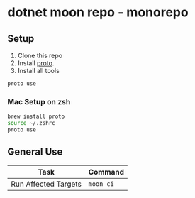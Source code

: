 # dotnet moon repo - monorepo

## Setup 

1. Clone this repo
1. Install [proto](https://moonrepo.dev/docs/proto/install). 
1. Install all tools

```sh
proto use
```

### Mac Setup on zsh

``` sh
brew install proto
source ~/.zshrc
proto use
```

## General Use

| Task | Command |
| --- | --- |
| Run Affected Targets | `moon ci` |
